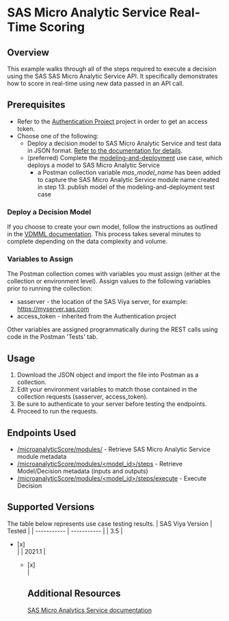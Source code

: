 # SAS Micro Analytic Service Real-Time Scoring

## Overview

This example walks through all of the steps required to execute a decision using the SAS SAS Micro Analytic Service API. It specifically demonstrates how to score in real-time using new data passed in an API call.


## Prerequisites

- Refer to the [Authentication Project](../authentication) project in order to get an access token.
- Choose one of the following:
  - Deploy a decision model to SAS Micro Analytic Service and test data in JSON format. [Refer to the documentation for details](https://go.documentation.sas.com/doc/en/mdlmgrcdc/v_011/mdlmgrqs/n14x1nvyos2li1n1u4mcndkvvg3w.htm).
  - (preferred) Complete the [modeling-and-deployment](../modeling-and-deployment) use case, which deploys a model to SAS Micro Analytic Service
    - a Postman collection variable *mas_model_name* has been added to capture the SAS Micro Analytic Service module name created in step 13. publish model of the modeling-and-deployment test case


### Deploy a Decision Model
If you choose to create your own model, follow the instructions as outlined in the [VDMML documentation](https://documentation.sas.com/?cdcId=capcdc&cdcVersion=default&activeCdc=vdmmlcdc&docsetId=vdmmlug&docsetTarget=titlepage.htm). This process takes several minutes to complete depending on the data complexity and volume.

### Variables to Assign

The Postman collection comes with variables you must assign (either at the collection or environment level). Assign values to the following variables prior to running the collection:
- sasserver - the location of the SAS Viya server, for example: https://myserver.sas.com
- access_token - inherited from the Authentication project

Other variables are assigned programmatically during the REST calls using code in the Postman 'Tests' tab.

## Usage

1. Download the JSON object and import the file into Postman as a collection.
2. Edit your environment variables to match those contained in the collection requests (sasserver, access_token).
3. Be sure to authenticate to your server before testing the endpoints.
4. Proceed to run the requests.

## Endpoints Used

- [/microanalyticScore/modules/](https://developer.sas.com/apis/rest/DecisionManagement/#get-loaded-modules) - Retrieve SAS Micro Analytic Service module metadata
- [/microanalyticScore/modules/<model_id>/steps](https://developer.sas.com/apis/rest/DecisionManagement/?python#get-module-steps) - Retrieve Model/Decision metadata (inputs and outputs)
- [/microanalyticScore/modules/<model_id>/steps/execute](https://developer.sas.com/apis/rest/DecisionManagement/?python#execute-a-step) - Execute Decision

## Supported Versions

The table below represents use case testing results. 
| SAS Viya Version | Tested |
| ----------- | ----------- |
| 3.5 | <ul><li>[x] </li> |
| 2021.1 | <ul><li>[x] </li> |

## Additional Resources
[SAS Micro Analytics Service documentation](https://go.documentation.sas.com/doc/en/masag/5.2/p0gwwa5e42y6wqn1t1nzwdpv0297.htm)